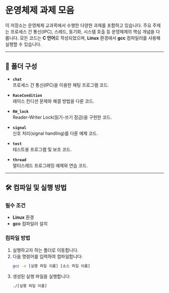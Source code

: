 # 운영체제 과제 모음

이 저장소는 운영체제 교과목에서 수행한 다양한 과제를 포함하고 있습니다. 주요 주제는 프로세스 간 통신(IPC), 스레드, 동기화, 시스템 호출 등 운영체제의 핵심 개념을 다룹니다. 모든 코드는 **C 언어**로 작성되었으며, **Linux** 환경에서 **gcc** 컴파일러를 사용해 실행할 수 있습니다.

---

## 📂 폴더 구성
- **`chat`**  
  프로세스 간 통신(IPC)을 이용한 채팅 프로그램 코드.

- **`RaceCondition`**  
  레이스 컨디션 문제와 해결 방법을 다룬 코드.

- **`RW_lock`**  
  Reader-Writer Lock(읽기-쓰기 잠금)을 구현한 코드.

- **`signal`**  
  신호 처리(signal handling)를 다룬 예제 코드.

- **`test`**  
  테스트용 프로그램 및 보조 코드.

- **`thread`**  
  멀티스레드 프로그래밍 예제와 연습 코드.

---

## 🛠 컴파일 및 실행 방법
### 필수 조건
- **Linux** 환경  
- **gcc** 컴파일러 설치  

### 컴파일 방법
1. 실행하고자 하는 폴더로 이동합니다.
2. 다음 명령어를 입력하여 컴파일합니다:
   ```bash
   gcc -o [실행 파일 이름] [소스 파일 이름]
3. 생성된 실행 파일을 실행합니다:
   ```bash
   ./[실행 파일 이름]
